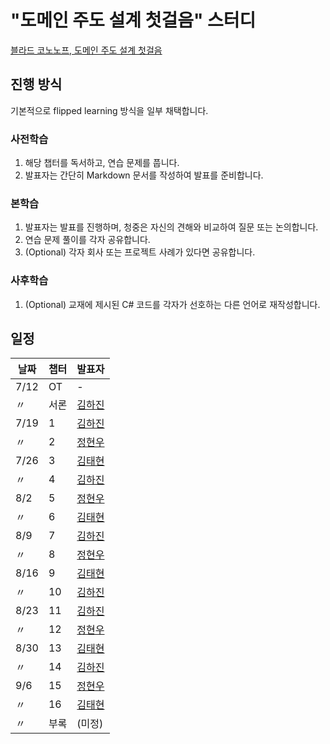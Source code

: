 # "도메인 주도 설계 첫걸음" 스터디

[블라드 코노노프, 도메인 주도 설계 첫걸음](https://www.yes24.com/Product/Goods/109708596)

## 진행 방식

기본적으로 flipped learning 방식을 일부 채택합니다.

### 사전학습

1. 해당 챕터를 독서하고, 연습 문제를 풉니다.
2. 발표자는 간단히 Markdown 문서를 작성하여 발표를 준비합니다.

### 본학습

1. 발표자는 발표를 진행하며, 청중은 자신의 견해와 비교하여 질문 또는 논의합니다.
2. 연습 문제 풀이를 각자 공유합니다.
3. (Optional) 각자 회사 또는 프로젝트 사례가 있다면 공유합니다.

### 사후학습

1. (Optional) 교재에 제시된 C# 코드를 각자가 선호하는 다른 언어로 재작성합니다.

## 일정

|날짜|챕터|발표자|
|-|-|-|
|7/12|OT|-|
|〃|서론|[김하진](https://github.com/hajin-kim)|
|7/19|1|[김하진](https://github.com/hajin-kim)|
|〃|2|[정현우](https://github.com/BLUEBERRYLJ)|
|7/26|3|[김태현](https://github.com/tanggu01)|
|〃|4|[김하진](https://github.com/hajin-kim)|
|8/2|5|[정현우](https://github.com/BLUEBERRYLJ)|
|〃|6|[김태현](https://github.com/tanggu01)|
|8/9|7|[김하진](https://github.com/hajin-kim)|
|〃|8|[정현우](https://github.com/BLUEBERRYLJ)|
|8/16|9|[김태현](https://github.com/tanggu01)|
|〃|10|[김하진](https://github.com/hajin-kim)|
|8/23|11|[김하진](https://github.com/hajin-kim)|
|〃|12|[정현우](https://github.com/BLUEBERRYLJ)|
|8/30|13|[김태현](https://github.com/tanggu01)|
|〃|14|[김하진](https://github.com/hajin-kim)|
|9/6|15|[정현우](https://github.com/BLUEBERRYLJ)|
|〃|16|[김태현](https://github.com/tanggu01)|
|〃|부록|(미정)|
